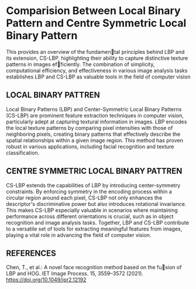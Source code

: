 
# Comparision Between Local Binary Pattern and Centre Symmetric Local Binary Pattern

This  provides an overview of the fundamental principles behind LBP and its extension, CS-LBP, highlighting
their ability to capture distinctive texture patterns in images efficiently. The combination of simplicity, computational efficiency,
and effectiveness in various image analysis tasks establishes LBP
and CS-LBP as valuable tools in the field of computer vision

## LOCAL BINARY PATTREN
Local Binary Patterns (LBP) and Center-Symmetric Local Binary Patterns (CS-LBP) are prominent feature extraction techniques in computer vision, particularly adept at capturing textural information in images. LBP encodes the local texture patterns by comparing pixel intensities with those of neighboring pixels, creating binary patterns that effectively describe the spatial relationships within a given image region. This method has proven robust in various applications, including facial recognition and texture classification.
## CENTRE SYMMETRIC LOCAL BINARY PATTREN
CS-LBP extends the capabilities of LBP by introducing center-symmetry constraints. By enforcing symmetry in the encoding process within a circular region around each pixel, CS-LBP not only enhances the descriptor's discriminative power but also introduces rotational invariance. This makes CS-LBP especially valuable in scenarios where maintaining performance across different orientations is crucial, such as in object recognition and image analysis tasks. Together, LBP and CS-LBP contribute to a versatile set of tools for extracting meaningful features from images, playing a vital role in advancing the field of computer vision.

## REFERENCES
 Chen, T., et al.: A novel face recognition method based on the fusion of LBP and HOG. IET Image Process. 15, 3559–3572 (2021).
https://doi.org/10.1049/ipr2.12192